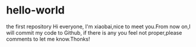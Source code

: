 # hello-world
the first repository
Hi everyone,
I'm xiaobai,nice to meet you.From now on,I will commit my code to Github, if there is any you feel not proper,please comments to let me know.Thonks!
